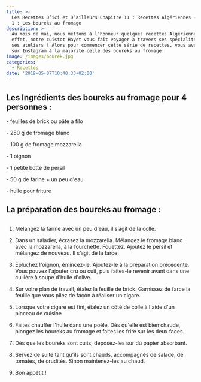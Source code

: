 ```yaml
---
title: >-
  Les Recettes D’ici et D’ailleurs Chapitre 11 : Recettes Algériennes -  Épisode
  1 : Les boureks au fromage 
description: >-
  Au mois de mai, nous mettons à l’honneur quelques recettes Algériennes !  En
  effet, notre cuistot Hayet vous fait voyager à travers ses spécialités lors de
  ses ateliers ! Alors pour commencer cette série de recettes, vous avez choisi
  sur Instagram à la majorité celle des boureks au fromage.
image: /images/bourek.jpg
categories:
  - Recettes
date: '2019-05-07T10:40:33+02:00'
---
```

## Les Ingrédients des boureks au fromage pour 4 personnes :

\- feuilles de brick ou pâte à filo

\- 250 g de fromage blanc

\- 100 g de fromage mozzarella

\- 1 oignon

\- 1 petite botte de persil

\- 50 g de farine + un peu d'eau

\- huile pour friture

## La préparation des boureks au fromage :

## 

1. Mélangez la farine avec un peu d'eau, il s’agit de la colle.



2. Dans un saladier, écrasez la mozzarella. Mélangez le fromage blanc avec la mozzarella, à la fourchette. Fouettez. Ajoutez le persil et mélangez de nouveau. Il s’agit de la farce.

3. Épluchez l'oignon, émincez-le. Ajoutez-le à la préparation précédente. Vous pouvez l'ajouter cru ou cuit, puis faites-le revenir avant dans une cuillère à soupe d'huile d'olive.

4. Sur votre plan de travail, étalez la feuille de brick. Garnissez de farce la feuille que vous pliez de façon à réaliser un cigare. 

5. Lorsque votre cigare est fini, étalez un côté de colle à l'aide d'un pinceau de cuisine 

6. Faites chauffer l'huile dans une poêle. Dès qu'elle est bien chaude, plongez les boureks au fromage et faites les frire sur les deux faces.

7. Dès que les boureks sont cuits, déposez-les sur du papier absorbant.

8. Servez de suite tant qu'ils sont chauds, accompagnés de salade, de tomates, de crudités. Sinon maintenez-les au chaud.

9. Bon appétit !
